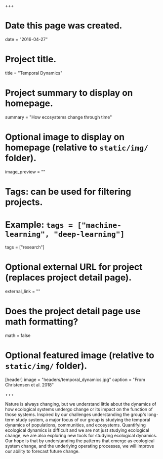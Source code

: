 +++
# Date this page was created.
date = "2016-04-27"

# Project title.
title = "Temporal Dynamics"

# Project summary to display on homepage.
summary = "How ecosystems change through time"

# Optional image to display on homepage (relative to `static/img/` folder).
image_preview = ""

# Tags: can be used for filtering projects.
# Example: `tags = ["machine-learning", "deep-learning"]`
tags = ["research"]

# Optional external URL for project (replaces project detail page).
external_link = ""

# Does the project detail page use math formatting?
math = false

# Optional featured image (relative to `static/img/` folder).
[header]
image = "headers/temporal_dynamics.jpg"
caption = "From Christensen et al. 2018"

+++
    
Nature is always changing, but we understand little about the dynamics of how 
ecological systems undergo change or its impact on the function of those systems. 
Inspired by our challenges understanding the group's long-term study system, a major 
focus of our group is studying the temporal dynamics of populations, communities, and ecosystems. 
Quantifying ecological dynamics is difficult and we are not just studying ecological change, 
we are also exploring new tools for studying ecological dynamics. Our hope is that by 
understanding the patterns that emerge as ecological system change, and the underlying 
operating processes, we will improve our ability to forecast future change.